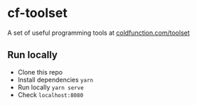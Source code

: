 # cf-toolset
A set of useful programming tools at [coldfunction.com/toolset](https://coldfunction.com/toolset)

## Run locally
* Clone this repo
* Install dependencies `yarn`
* Run locally `yarn serve`
* Check `localhost:8080`
